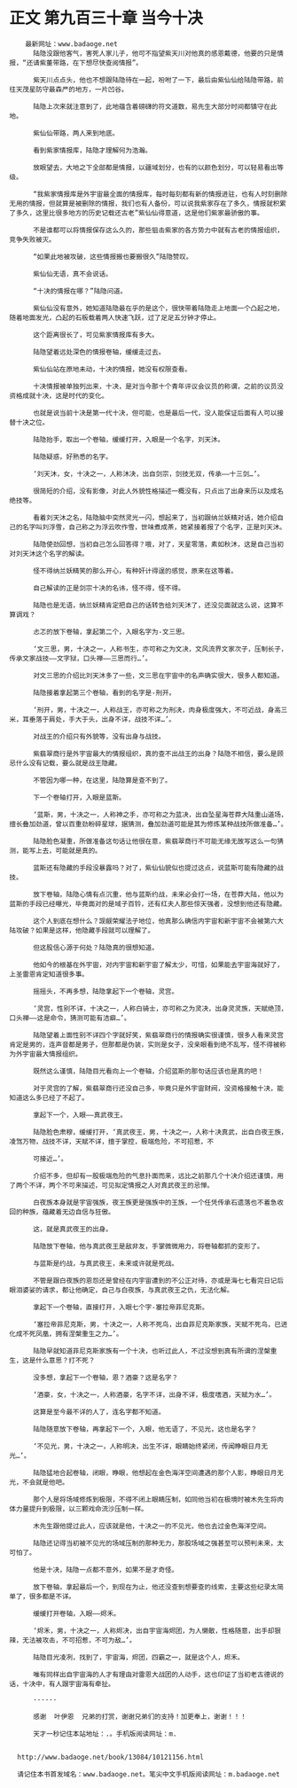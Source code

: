 # 正文 第九百三十章 当今十决
        最新网址：www.badaoge.net
          陆隐没跟他客气，害死人家儿子，他可不指望紫天川对他真的感恩戴德，他要的只是情报，“还请紫董带路，在下想尽快查阅情报”。
      
          紫天川点点头，他也不想跟陆隐待在一起，吩咐了一下，最后由紫仙仙给陆隐带路，前往天茂星防守最森严的地方，一片凹谷。
      
          陆隐上次来就注意到了，此地蕴含着磅礴的符文道数，易先生大部分时间都镇守在此地。
      
          紫仙仙带路，两人来到地底。
      
          看到紫家情报库，陆隐才理解何为浩瀚。
      
          放眼望去，大地之下全部都是情报，以疆域划分，也有的以颜色划分，可以轻易看出等级。
      
          “我紫家情报库是外宇宙最全面的情报库，每时每刻都有新的情报进驻，也有人时刻删除无用的情报，但就算是被删除的情报，我们也有人备份，可以说我紫家存在了多久，情报就积累了多久，这里比很多地方的历史记载还古老”紫仙仙得意道，这是他们紫家最骄傲的事。
      
          不是谁都可以将情报保存这么久的，那些狙击紫家的各方势力中就有古老的情报组织，竞争失败被灭。
      
          “如果此地被攻破，这些情报搬也要搬很久”陆隐赞叹。
      
          紫仙仙无语，真不会说话。
      
          “十决的情报在哪？”陆隐问道。
      
          紫仙仙没有意外，她知道陆隐最在乎的是这个，很快带着陆隐走上地面一个凸起之地，随着地面发光，凸起的石板载着两人快速飞跃，过了足足五分钟才停止。
      
          这个距离很长了，可见紫家情报库有多大。
      
          陆隐望着远处深色的情报卷轴，缓缓走过去。
      
          紫仙仙站在原地未动，十决的情报，她没有权限查看。
      
          十决情报被单独列出来，十决，是对当今那十个青年评议会议员的称谓，之前的议员没资格成就十决，这是时代的变化。
      
          也就是说当前十决是第一代十决，但可能，也是最后一代，没人能保证后面有人可以接替十决之位。
      
          陆隐抬手，取出一个卷轴，缓缓打开，入眼是一个名字，刘天沐。
      
          陆隐疑惑，好熟悉的名字。
      
          ‘刘天沐，女，十决之一，人称沐决，出自剑宗，剑技无双，传承——十三剑…’。
      
          很简短的介绍，没有影像，对此人外貌性格描述一概没有，只点出了出身来历以及成名绝技等。
      
          看着刘天沐之名，陆隐脑中突然灵光一闪，想起来了，当初跟纳兰妖精对话，她介绍自己的名字叫刘浮雪，自己称之为浮云吹作雪，世味煮成茶，她紧接着报了个名字，正是刘天沐。
      
          陆隐使劲回想，当初自己怎么回答得？哦，对了，天星零落，素如秋沐，这是自己当初对刘天沐这个名字的解读。
      
          怪不得纳兰妖精笑的那么开心，有种奸计得逞的感觉，原来在这等着。
      
          自己解读的正是剑宗十决的名讳，怪不得，怪不得。
      
          陆隐也是无语，纳兰妖精肯定把自己的话转告给刘天沐了，还没见面就这么说，这算不算调戏？
      
          忐忑的放下卷轴，拿起第二个，入眼名字为-文三思。
      
          ‘文三思，男，十决之一，人称书生，亦可称之为文决，文风流界文家次子，压制长子，传承文家战技——文字狱，口头禅——三思而行…’。
      
          对文三思的介绍比刘天沐多了一些，文三思在宇宙中的名声确实很大，很多人都知道。
      
          陆隐接着拿起第三个卷轴，看到的名字是-刑开。
      
          ‘刑开，男，十决之一，人称战王，亦可称之为刑决，肉身极度强大，不可近战，身高三米，耳垂落于肩处，手大于头，出身不详，战技不详…’。
      
          对战王的介绍只有外貌等，没有出身与战技。
      
          紫翡翠商行是外宇宙最大的情报组织，真的查不出战王的出身？陆隐不相信，要么是顾忌什么没有记载，要么就是战王隐藏。
      
          不管因为哪一种，在这里，陆隐算是查不到了。
      
          下一个卷轴打开，入眼是蓝斯。
      
          ‘蓝斯，男，十决之一，人称神之手，亦可称之为蓝决，出自坠星海苍莽大陆重山道场，擅长叠加劲道，曾以百重劲粉碎星球，据猜测，叠加劲道可能是其为修炼某种战技所做准备…’。
      
          陆隐脸色凝重，所做准备这句话让他很在意，紫翡翠商行不可能无缘无故写这么一句猜测，能写上去，可能就是真的。
      
          蓝斯还有隐藏的手段没暴露吗？对了，紫仙仙貌似也提过这点，说蓝斯可能有隐藏的战技。
      
          放下卷轴，陆隐心情有点沉重，他与蓝斯约战，未来必会打一场，在苍莽大陆，他以为蓝斯的手段已经曝光，毕竟面对的是域子百铃，还有红夫人那些惊天强者，没想到他还有隐藏。
      
          这个人到底在想什么？觊觎荣耀法子地位，他真那么确信内宇宙和新宇宙不会被第六大陆攻破？如果是这样，他隐藏手段就可以理解了。
      
          但这股信心源于何处？陆隐真的很想知道。
      
          他如今的根基在外宇宙，对内宇宙和新宇宙了解太少，可惜，如果能去宇宙海就好了，上圣雷恩肯定知道很多事。
      
          摇摇头，不再多想，陆隐拿起下一个卷轴，灵宫。
      
          ‘灵宫，性别不详，十决之一，人称白骑士，亦可称之为灵决，出身灵灵族，天赋绝顶，口头禅——这是命令，猜测可能有洁癖…’。
      
          陆隐望着上面性别不详四个字就好笑，紫翡翠商行的情报确实很谨慎，很多人看来灵宫肯定是男的，连声音都是男子，但那都是伪装，实则是女子，没亲眼看到绝不乱写，怪不得被称为外宇宙最大情报组织。
      
          既然这么谨慎，陆隐目光看向上一个卷轴，介绍蓝斯的那句话应该也是真的吧！
      
          对于灵宫的了解，紫翡翠商行还没自己多，毕竟只是外宇宙财阀，没资格接触十决，能知道这么多已经了不起了。
      
          拿起下一个，入眼——真武夜王。
      
          陆隐脸色肃穆，缓缓打开，‘真武夜王，男，十决之一，人称十决真武，出自白夜王族，凌驾万物，战技不详，天赋不详，擅于掌控，极端危险，不可招惹，不
      
          可接近…’。
      
          介绍不多，但却有一股极端危险的气息扑面而来，远比之前那几个十决介绍还谨慎，用了两个不详，两个不可来描述，可见拟定情报之人对真武夜王的忌惮。
      
          白夜族本身就是宇宙强族，夜王族更是强族中的王族，一个任凭传承石遗落也不着急收回的种族，蕴藏着无边自信与狂傲。
      
          这，就是真武夜王的出身。
      
          陆隐放下卷轴，他与真武夜王是敌非友，手掌微微用力，将卷轴都抓的变形了。
      
          与蓝斯是约战，与真武夜王，未来或许就是死战。
      
          不管是跟白夜族的恩怨还是曾经在内宇宙遭到的不公正对待，亦或是海七七看完日记后眼泪婆娑的请求，都让他确定，自己与白夜族，与真武夜王之仇，无法化解。
      
          拿起下一个卷轴，直接打开，入眼七个字-塞拉帝菲尼克斯。
      
          ‘塞拉帝菲尼克斯，男，十决之一，人称不死鸟，出自菲尼克斯家族，天赋不死鸟，已进化成不死凤凰，拥有涅槃重生之力…’。
      
          陆隐早就知道菲尼克斯家族有一个十决，也听过此人，不过没想到真有所谓的涅槃重生，这是什么意思？打不死？
      
          没多想，拿起下一个卷轴，恩？酒豪？这是名字？
      
          ‘酒豪，女，十决之一，人称酒豪，名字不详，出身不详，极度嗜酒，天赋为水…’。
      
          这算是至今最不详的人了，连名字都不知道。
      
          陆隐随意放下卷轴，再拿起下一个，入眼，他无语了，不见光，这也是名字？
      
          ‘不见光，男，十决之一，人称明决，出生不详，眼睛始终紧闭，传闻睁眼日月无光…’。
      
          陆隐猛地合起卷轴，闭眼，睁眼，他想起在金色海洋空间遭遇的那个人影，睁眼日月无光，不会就是他吧。
      
          那个人是将场域修炼到极限，不得不闭上眼睛压制，如同他当初在极境时被木先生将肉体力量提升到极限，以三颗戏命流沙压制一样。
      
          木先生跟他提过此人，应该就是他，十决之一的不见光，他也去过金色海洋空间。
      
          陆隐还记得当初被不见光的场域压制的那种无力，那股场域之强甚至可以预判未来，太可怕了。
      
          他是十决，陆隐一点都不意外，如果不是才奇怪。
      
          放下卷轴，拿起最后一个，到现在为止，他还没查到想要查的线索，主要这些纪录太简单了，很多都是不详。
      
          缓缓打开卷轴，入眼——烬禾。
      
          ‘烬禾，男，十决之一，人称烬决，出自宇宙海烬团，为人懒散，性格随意，出手却狠辣，无法被攻击，不可招惹，不可为敌…’。
      
          陆隐目光凌冽，找到了，宇宙海，烬团，四霸之一，就是这个人，烬禾。
      
          唯有同样出自宇宙海的人才有理由对雷恩大战团的人动手，这也印证了当初老古德说的话，十决中，有人跟宇宙海有牵扯。
      
          ------
      
          感谢  叶伊恩  兄弟的打赏，谢谢兄弟们的支持！加更奉上，谢谢！！！
      
          天才一秒记住本站地址：.。手机版阅读网址：m.
      
      
      http://www.badaoge.net/book/13084/10121156.html
      
      请记住本书首发域名：www.badaoge.net。笔尖中文手机版阅读网址：m.badaoge.net